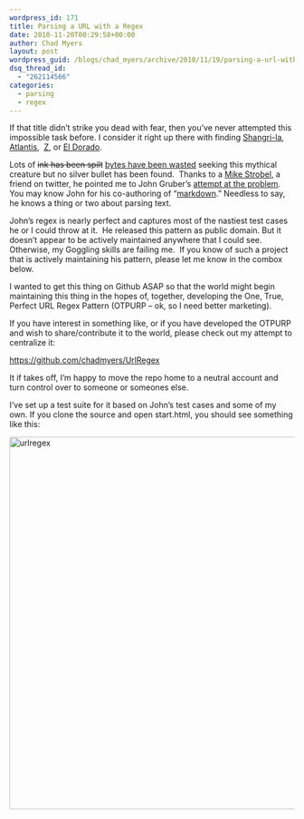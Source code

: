 ```yaml
---
wordpress_id: 171
title: Parsing a URL with a Regex
date: 2010-11-20T00:29:58+00:00
author: Chad Myers
layout: post
wordpress_guid: /blogs/chad_myers/archive/2010/11/19/parsing-a-url-with-a-regex.aspx
dsq_thread_id:
  - "262114566"
categories:
  - parsing
  - regex
---
```

If that title didn’t strike you dead with fear, then you’ve never attempted this impossible task before. I consider it right up there with finding [Shangri-la](http://en.wikipedia.org/wiki/Shangri-La),&#160; [Atlantis](http://en.wikipedia.org/wiki/Atlantis),&#160; [Z](http://en.wikipedia.org/wiki/Lost_City_of_Z), or [El Dorado](http://en.wikipedia.org/wiki/El_Dorado).

Lots of <strike>ink has been spilt</strike> [bytes have been wasted](http://codinghorror.com/blog/2008/10/the-problem-with-urls.html) seeking this mythical creature but no silver bullet has been found.&#160; Thanks to a [Mike Strobel](http://codedreams.blogspot.com/), a friend on twitter, he pointed me to John Gruber’s [attempt at the problem](http://daringfireball.net/2010/07/improved_regex_for_matching_urls).&#160; You may know John for his co-authoring of “[markdown](http://en.wikipedia.org/wiki/Markdown).” Needless to say, he knows a thing or two about parsing text.

John’s regex is nearly perfect and captures most of the nastiest test cases he or I could throw at it.&#160; He released this pattern as public domain. But it doesn’t appear to be actively maintained anywhere that I could see.&#160; Otherwise, my Goggling skills are failing me.&#160; If you know of such a project that is actively maintaining his pattern, please let me know in the combox below.

I wanted to get this thing on Github ASAP so that the world might begin maintaining this thing in the hopes of, together, developing the One, True, Perfect URL Regex Pattern (OTPURP – ok, so I need better marketing).

If you have interest in something like, or if you have developed the OTPURP and wish to share/contribute it to the world, please check out my attempt to centralize it:

<https://github.com/chadmyers/UrlRegex>

It if takes off, I’m happy to move the repo home to a neutral account and turn control over to someone or someones else.

I’ve set up a test suite for it based on John’s test cases and some of my own. If you clone the source and open start.html, you should see something like this:

[<img style="border-bottom: 0px;border-left: 0px;padding-left: 0px;padding-right: 0px;border-top: 0px;border-right: 0px;padding-top: 0px" border="0" alt="urlregex" src="http://lostechies.com/chadmyers/files/2011/03/urlregex_thumb_600BADC1.png" width="675" height="657" />](http://lostechies.com/chadmyers/files/2011/03/urlregex_1A6723A3.png)